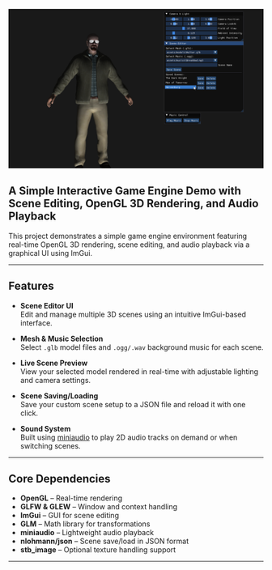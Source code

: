 ![Screenshot](assets/Demo.png)
## A Simple Interactive Game Engine Demo with Scene Editing, OpenGL 3D Rendering, and Audio Playback

This project demonstrates a simple game engine environment featuring real-time OpenGL 3D rendering, scene editing, and audio playback via a graphical UI using ImGui.

---

## Features

- **Scene Editor UI**  
  Edit and manage multiple 3D scenes using an intuitive ImGui-based interface.

- **Mesh & Music Selection**  
  Select `.glb` model files and `.ogg/.wav` background music for each scene.

- **Live Scene Preview**  
  View your selected model rendered in real-time with adjustable lighting and camera settings.

- **Scene Saving/Loading**  
  Save your custom scene setup to a JSON file and reload it with one click.

- **Sound System**  
  Built using [miniaudio](https://miniaud.io/) to play 2D audio tracks on demand or when switching scenes.

---

## Core Dependencies

- **OpenGL** – Real-time rendering  
- **GLFW & GLEW** – Window and context handling  
- **ImGui** – GUI for scene editing  
- **GLM** – Math library for transformations  
- **miniaudio** – Lightweight audio playback  
- **nlohmann/json** – Scene save/load in JSON format  
- **stb_image** – Optional texture handling support

---

